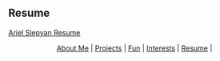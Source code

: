 ## Resume

[Ariel Slepyan Resume](/Slepyan_Resume_2019.pdf)

<p align="center">
  <a href="http://arielslepyan.me/aboutme">About Me</a> |         
  <a href="http://arielslepyan.me/projects">Projects</a> |
  <a href="http://arielslepyan.me/fun">Fun</a> |
  <a href="http://arielslepyan.me/interests">Interests</a> |
  <a href="http://arielslepyan.me/resume">Resume</a> |
</p>
